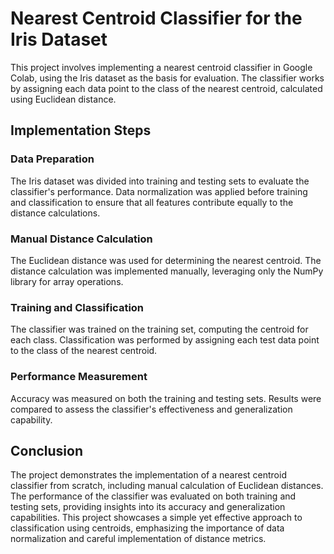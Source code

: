 # Nearest Centroid Classifier for the Iris Dataset

This project involves implementing a nearest centroid classifier in Google Colab, using the Iris dataset as the basis for evaluation. The classifier works by assigning each data point to the class of the nearest centroid, calculated using Euclidean distance.

## Implementation Steps

### Data Preparation
The Iris dataset was divided into training and testing sets to evaluate the classifier's performance. Data normalization was applied before training and classification to ensure that all features contribute equally to the distance calculations.
### Manual Distance Calculation

The Euclidean distance was used for determining the nearest centroid. The distance calculation was implemented manually, leveraging only the NumPy library for array operations.
### Training and Classification

The classifier was trained on the training set, computing the centroid for each class. Classification was performed by assigning each test data point to the class of the nearest centroid.
### Performance Measurement

Accuracy was measured on both the training and testing sets. Results were compared to assess the classifier's effectiveness and generalization capability.
## Conclusion

The project demonstrates the implementation of a nearest centroid classifier from scratch, including manual calculation of Euclidean distances. The performance of the classifier was evaluated on both training and testing sets, providing insights into its accuracy and generalization capabilities. This project showcases a simple yet effective approach to classification using centroids, emphasizing the importance of data normalization and careful implementation of distance metrics.
